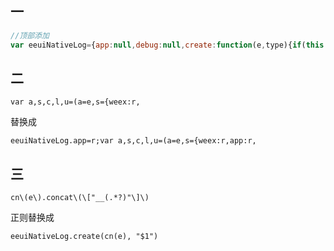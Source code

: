 ## 一

```js
//顶部添加
var eeuiNativeLog={app:null,debug:null,create:function(e,type){if(this.app!=null){if(this.debug==null){this.debug=this.app.requireModule("debug")}this.debug.addLog(type.toLowerCase(),e)}return e.concat(["__"+type])}};
```

## 二 

```
var a,s,c,l,u=(a=e,s={weex:r,
```

替换成

```
eeuiNativeLog.app=r;var a,s,c,l,u=(a=e,s={weex:r,app:r,
```

## 三

```
cn\(e\).concat\(\["__(.*?)"\]\)
```

正则替换成

```
eeuiNativeLog.create(cn(e), "$1")
```
